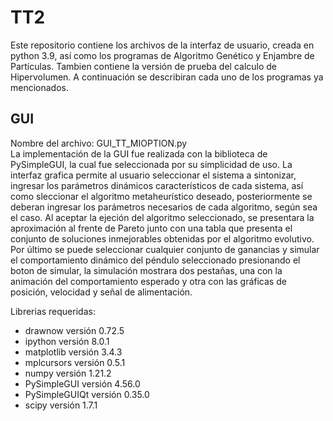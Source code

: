 # TT2

Este repositorio contiene los archivos de la interfaz de usuario, creada en python 3.9, así como los programas de Algoritmo Genético y Enjambre de Partículas.
Tambien contiene la versión de prueba del calculo de Hipervolumen. A continuación se describiran cada uno de los programas ya mencionados.

## GUI
Nombre del archivo: GUI_TT_MIOPTION.py <br>
La implementación de la GUI fue realizada con la biblioteca de PySimpleGUI, la cual fue seleccionada por su simplicidad de uso.
La interfaz grafica permite al usuario seleccionar el sistema a sintonizar, ingresar los parámetros dinámicos característicos de cada sistema, así como sleccionar el algoritmo metaheurístico deseado, posteriormente se deberan ingresar los parámetros necesarios de cada algoritmo, según sea el caso.
Al aceptar la ejeción del algoritmo seleccionado, se presentara la aproximación al frente de Pareto junto con una tabla que presenta el conjunto de soluciones inmejorables obtenidas por el algoritmo evolutivo.
Por último se puede seleccionar cualquier conjunto de ganancias y simular el comportamiento dinámico del péndulo seleccionado presionando el boton de simular, la simulación mostrara dos pestañas, una con la animación del comportamiento esperado y otra con las gráficas de posición, velocidad y señal de alimentación.

Librerias requeridas: <br>

* drawnow versión 0.72.5
* ipython versión 8.0.1
* matplotlib versión 3.4.3
* mplcursors versión 0.5.1
* numpy versión 1.21.2
* PySimpleGUI versión 4.56.0
* PySimpleGUIQt versión 0.35.0
* scipy versión 1.7.1
